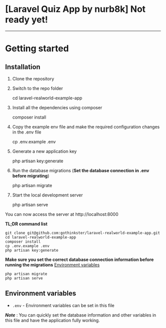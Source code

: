 # [Laravel Quiz App by nurb8k] Not ready yet!
----------

# Getting started

## Installation

1. Clone the repository


2. Switch to the repo folder

    cd laravel-realworld-example-app

3. Install all the dependencies using composer

    composer install

4. Copy the example env file and make the required configuration changes in the .env file

    cp .env.example .env

5. Generate a new application key

    php artisan key:generate

6. Run the database migrations (**Set the database connection in .env before migrating**)

    php artisan migrate

7. Start the local development server

    php artisan serve

You can now access the server at http://localhost:8000

**TL;DR command list**

    git clone git@github.com:gothinkster/laravel-realworld-example-app.git
    cd laravel-realworld-example-app
    composer install
    cp .env.example .env
    php artisan key:generate
    
**Make sure you set the correct database connection information before running the migrations** [Environment variables](#environment-variables)

    php artisan migrate
    php artisan serve


## Environment variables

- `.env` - Environment variables can be set in this file

***Note*** : You can quickly set the database information and other variables in this file and have the application fully working.

